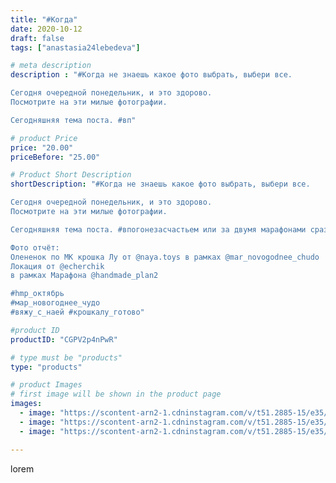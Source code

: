 ```yaml
---
title: "#Когда"
date: 2020-10-12
draft: false
tags: ["anastasia24lebedeva"]

# meta description
description : "#Когда не знаешь какое фото выбрать, выбери все.

Сегодня очередной понедельник, и это здорово.
Посмотрите на эти милые фотографии.

Сегодняшняя тема поста. #вп"

# product Price
price: "20.00"
priceBefore: "25.00"

# Product Short Description
shortDescription: "#Когда не знаешь какое фото выбрать, выбери все.

Сегодня очередной понедельник, и это здорово.
Посмотрите на эти милые фотографии.

Сегодняшняя тема поста. #впогонезасчастьем или за двумя марафонами сразу.

Фото отчёт:
Олененок по МК крошка Лу от @naya.toys в рамках @mar_novogodnee_chudo
Локация от @echerchik
в рамках Марафона @handmade_plan2

#hmp_октябрь
#мар_новогоднее_чудо
#вяжу_с_наей #крошкалу_готово"

#product ID
productID: "CGPV2p4nPwR"

# type must be "products"
type: "products"

# product Images
# first image will be shown in the product page
images:
  - image: "https://scontent-arn2-1.cdninstagram.com/v/t51.2885-15/e35/121512054_387395779094750_4782771429801016045_n.jpg?_nc_ht=scontent-arn2-1.cdninstagram.com&_nc_cat=102&_nc_ohc=7UWHa_-_21QAX-11lKd&se=7&tp=1&oh=04b90c06c2ad1dc4276664562f1e5f98&oe=605A8297&ig_cache_key=MjQxODI0NzYzNDczMTcyODQ2MQ%3D%3D.2"
  - image: "https://scontent-arn2-1.cdninstagram.com/v/t51.2885-15/e35/121215872_2009863885817815_7696711106480744465_n.jpg?_nc_ht=scontent-arn2-1.cdninstagram.com&_nc_cat=107&_nc_ohc=PplhuvRb24oAX9xyPXV&se=7&tp=1&oh=974420ce2d92dfe4c184aff6aea2bdb1&oe=605D9A2D&ig_cache_key=MjQxODI0NzYzNDcyMzMxODg0MQ%3D%3D.2"
  - image: "https://scontent-arn2-1.cdninstagram.com/v/t51.2885-15/e35/121178003_350112406049063_2348108573537705321_n.jpg?_nc_ht=scontent-arn2-1.cdninstagram.com&_nc_cat=111&_nc_ohc=r0Te0mK7W74AX9Wpd8P&se=7&tp=1&oh=6f522c28421a6363dfdeade924390d5f&oe=605AA181&ig_cache_key=MjQxODI0NzYzNDcxNTEwMDczNQ%3D%3D.2"

---
```

lorem
